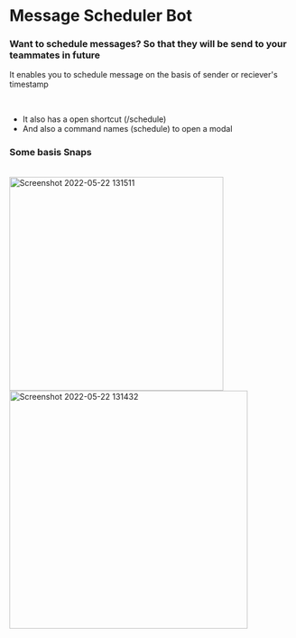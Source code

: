 # Message Scheduler Bot

<h3>Want to schedule messages? So that they will be send to your teammates in future</h3>

<p>It enables you to schedule message on the basis of sender or reciever's timestamp</p>
<br>

- It also has a open shortcut (/schedule)
- And also a command names (schedule) to open a modal

### Some basis Snaps

<br>
<div display="flex">
<img width="379" alt="Screenshot 2022-05-22 131511" src="https://user-images.githubusercontent.com/66239105/169684521-a9c07dc2-68a3-46d4-9387-b0bd380f99c8.png">
<img width="422" alt="Screenshot 2022-05-22 131432" src="https://user-images.githubusercontent.com/66239105/169684520-dc2d6a88-d329-49a5-8cb8-9e88918b6e0d.png">
</div>

